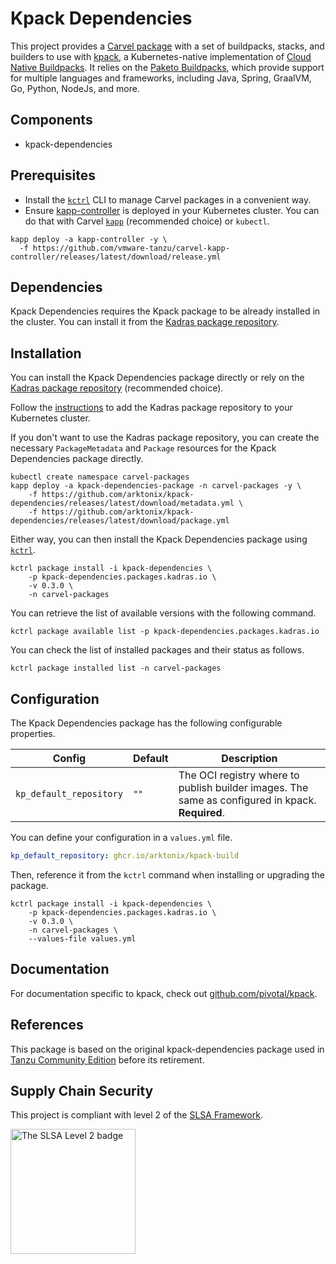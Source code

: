 # Kpack Dependencies

This project provides a [Carvel package](https://carvel.dev/kapp-controller/docs/latest/packaging) with a set of buildpacks, stacks, and builders to use with [kpack](https://github.com/pivotal/kpack), a Kubernetes-native implementation of [Cloud Native Buildpacks](https://buildpacks.io). It relies on the [Paketo Buildpacks](https://paketo.io), which provide support for multiple languages and frameworks, including Java, Spring, GraalVM, Go, Python, NodeJs, and more.

## Components

* kpack-dependencies

## Prerequisites

* Install the [`kctrl`](https://carvel.dev/kapp-controller/docs/latest/install/#installing-kapp-controller-cli-kctrl) CLI to manage Carvel packages in a convenient way.
* Ensure [kapp-controller](https://carvel.dev/kapp-controller) is deployed in your Kubernetes cluster. You can do that with Carvel
[`kapp`](https://carvel.dev/kapp/docs/latest/install) (recommended choice) or `kubectl`.

```shell
kapp deploy -a kapp-controller -y \
  -f https://github.com/vmware-tanzu/carvel-kapp-controller/releases/latest/download/release.yml
```

## Dependencies

Kpack Dependencies requires the Kpack package to be already installed in the cluster. You can install it
from the [Kadras package repository](https://github.com/arktonix/carvel-packages).

## Installation

You can install the Kpack Dependencies package directly or rely on the [Kadras package repository](https://github.com/arktonix/carvel-packages)
(recommended choice).

Follow the [instructions](https://github.com/arktonix/carvel-packages) to add the Kadras package repository to your Kubernetes cluster.

If you don't want to use the Kadras package repository, you can create the necessary `PackageMetadata` and
`Package` resources for the Kpack Dependencies package directly.

```shell
kubectl create namespace carvel-packages
kapp deploy -a kpack-dependencies-package -n carvel-packages -y \
    -f https://github.com/arktonix/kpack-dependencies/releases/latest/download/metadata.yml \
    -f https://github.com/arktonix/kpack-dependencies/releases/latest/download/package.yml
```

Either way, you can then install the Kpack Dependencies package using [`kctrl`](https://carvel.dev/kapp-controller/docs/latest/install/#installing-kapp-controller-cli-kctrl).

```shell
kctrl package install -i kpack-dependencies \
    -p kpack-dependencies.packages.kadras.io \
    -v 0.3.0 \
    -n carvel-packages
```

You can retrieve the list of available versions with the following command.

```shell
kctrl package available list -p kpack-dependencies.packages.kadras.io
```

You can check the list of installed packages and their status as follows.

```shell
kctrl package installed list -n carvel-packages
```

## Configuration

The Kpack Dependencies package has the following configurable properties.

| Config | Default | Description |
|-------|-------------------|-------------|
| `kp_default_repository` | `""` | The OCI registry where to publish builder images. The same as configured in kpack. **Required**. |

You can define your configuration in a `values.yml` file.

```yaml
kp_default_repository: ghcr.io/arktonix/kpack-build
```

Then, reference it from the `kctrl` command when installing or upgrading the package.

```shell
kctrl package install -i kpack-dependencies \
    -p kpack-dependencies.packages.kadras.io \
    -v 0.3.0 \
    -n carvel-packages \
    --values-file values.yml
```

## Documentation

For documentation specific to kpack, check out [github.com/pivotal/kpack](https://github.com/pivotal/kpack).

## References

This package is based on the original kpack-dependencies package used in [Tanzu Community Edition](https://github.com/vmware-tanzu/community-edition) before its retirement.

## Supply Chain Security

This project is compliant with level 2 of the [SLSA Framework](https://slsa.dev).

<img src="https://slsa.dev/images/SLSA-Badge-full-level2.svg" alt="The SLSA Level 2 badge" width=200>
